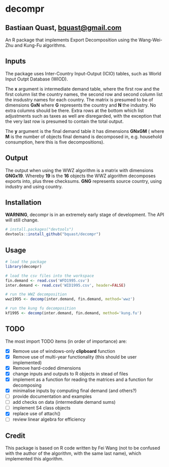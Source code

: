 decompr
======================================
Bastiaan Quast, bquast@gmail.com
--------------------------------------
An R package that implements Export Decomposition using the Wang-Wei-Zhu and Kung-Fu algorithms. 

Inputs
--------------------------------------
The package uses Inter-Country Input-Output (ICIO) tables, such as World Input Outpt Database (WIOD).

The **x** argument is intermediate demand table, where the first row and the first column list the country names, the second row and second column list the insdustry names for each country. The matrix is presumed to be of dimensions **GxN** where **G** represents the country and **N** the industry. No extra columns should be there. Extra rows at the bottom which list adjustments such as taxes as well are disregarded, with the exception that the very last row is presumed to contain the total output.

The **y** argument is the final demand table it has dimensions **GNxGM** ( where **M** is the number of objects final demand is decomposed in, e.g. household consumption, here this is five decompositions).

Output
--------------------------------------
The output when using the WWZ algorithm is a matrix with dimensions **GNGx19**. Whereby **19** is the **16** objects the WWZ algorithm decomposes exports into, plus three checksums. **GNG** represents source country, using industry and using country.

Installation
--------------------------------------
**WARNING**, decompr is in an extremely early stage of development. The API will still change.

```R
# install.packages("devtools")
devtools::install_github("bquast/decompr")
```

Usage
--------------------------------------
```R
# load the package
library(decompr)

# load the csv files into the workspace
fin.demand <- read.csv('WFD1995.csv')
inter.demand <- read.csv('WID1995.csv', header=FALSE)

# run the WWZ decomposition
wwz1995 <- decomp(inter.demand, fin.demand, method='wwz')

# run the kung fu decomposition
kf1995 <- decomp(inter.demand, fin.demand, method='kung.fu')
```

TODO
--------------------------------------
The most import TODO items (in order of importance) are:

- [x] Remove use of windows-only **clipboard** function
- [x] Remove use of multi-year functionality (this should be user implemented)
- [x] Remove hard-coded dimensions
- [x] change inputs and outputs to R objects in stead of files
- [x] implement as a function for reading the matrices and a function for decomposing
- [x] minimalise inputs by computing final demand (and others?)
- [ ] provide documentation and examples
- [ ] add checks on data (intermediate demand sums)
- [ ] implement S4 class objects
- [x] replace use of attach()
- [ ] review linear algebra for efficiency

Credit
--------------------------------------
This package is based on R code written by Fei Wang (not to be confused with the author of the algorithm, with the same last name), which implemented this algorithm.
